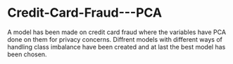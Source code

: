 # Credit-Card-Fraud---PCA
A model has been made on credit card fraud where the variables have PCA done on them for privacy concerns. Diffrent models with different ways of handling class imbalance have been created and at last the best model has been chosen. 
